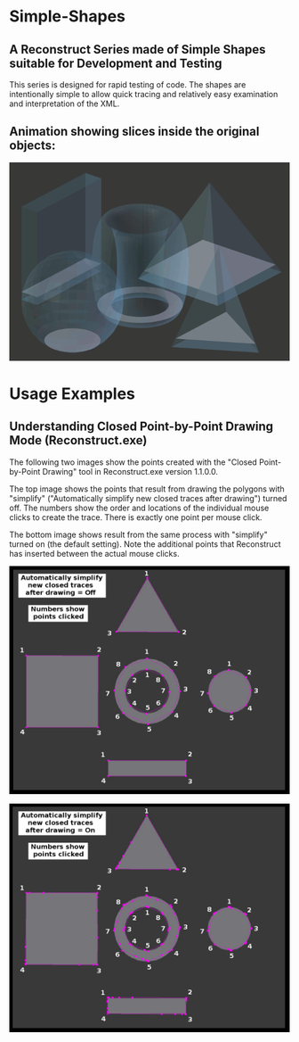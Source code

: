 # Simple-Shapes
## A Reconstruct Series made of Simple Shapes suitable for Development and Testing

This series is designed for rapid testing of code. The shapes are intentionally simple
to allow quick tracing and relatively easy examination and interpretation of the XML.

## Animation showing slices inside the original objects:
![SlicingAnimation](docs/frames.gif?raw=true "Slicing Animation")

# Usage Examples

## Understanding Closed Point-by-Point Drawing Mode (Reconstruct.exe)

The following two images show the points created with the "Closed Point-by-Point Drawing" tool in Reconstruct.exe version 1.1.0.0.

The top image shows the points that result from drawing the polygons with "simplify" ("Automatically simplify new closed traces after drawing") turned off. The numbers show the order and locations of the individual mouse clicks to create the trace. There is exactly one point per mouse click.

The bottom image shows result from the same process with "simplify" turned on (the default setting). Note the additional points that Reconstruct has inserted between the actual mouse clicks.

![SimplifyOff](docs/Corner_Points_Simplify_Off.png?raw=true "Simplify Off")

![SimplifyOn](docs/Corner_Points_Simplify_On.png?raw=true "Simplify On")
